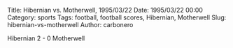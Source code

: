 Title: Hibernian vs. Motherwell, 1995/03/22
Date: 1995/03/22 00:00
Category: sports
Tags: football, football scores, Hibernian, Motherwell
Slug: hibernian-vs-motherwell
Author: carbonero


Hibernian 2 - 0 Motherwell
